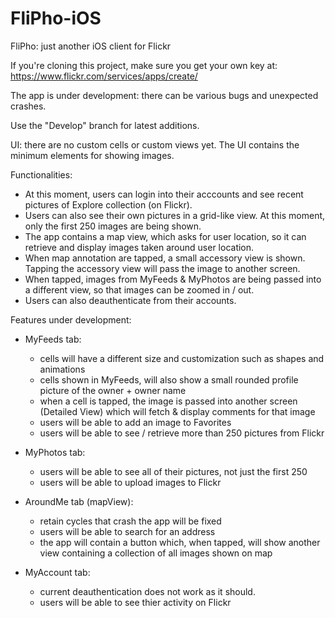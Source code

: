 # FliPho-iOS
FliPho: just another iOS client for Flickr

If you're cloning this project, make sure you get your own key at: https://www.flickr.com/services/apps/create/

The app is under development: there can be various bugs and unexpected crashes.

Use the "Develop" branch for latest additions.

UI: there are no custom cells or custom views yet. The UI contains the minimum elements for showing images.

Functionalities:

- At this moment, users can login into their acccounts and see recent pictures of Explore collection (on Flickr).
- Users can also see their own pictures in a grid-like view. At this moment, only the first 250 images are being shown.
- The app contains a map view, which asks for user location, so it can retrieve and display images taken around user location.
- When map annotation are tapped, a small accessory view is shown. Tapping the accessory view will pass the image to another screen.
- When tapped, images from MyFeeds & MyPhotos are being passed into a different view, so that images can be zoomed in / out.
- Users can also deauthenticate from their accounts.

Features under development:

- MyFeeds tab: 
  - cells will have a different size and customization such as shapes and animations
  - cells shown in MyFeeds, will also show a small rounded profile picture of the owner + owner name
  - when a cell is tapped, the image is passed into another screen (Detailed View) which will fetch & display comments for that image
  - users will be able to add an image to Favorites
  - users will be able to see / retrieve more than 250 pictures from Flickr


- MyPhotos tab:
  - users will be able to see all of their pictures, not just the first 250
  - users will be able to upload images to Flickr
  
- AroundMe tab (mapView):
  - retain cycles that crash the app will be fixed
  - users will be able to search for an address
  - the app will contain a button which, when tapped, will show another view containing a collection of all images shown on map
  
- MyAccount tab:
  - current deauthentication does not work as it should.
  - users will be able to see thier activity on Flickr
  
 
  
